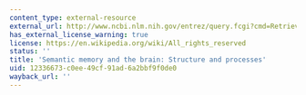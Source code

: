 ```yaml
---
content_type: external-resource
external_url: http://www.ncbi.nlm.nih.gov/entrez/query.fcgi?cmd=Retrieve&db=PubMed&dopt=Citation&list_uids=11301239
has_external_license_warning: true
license: https://en.wikipedia.org/wiki/All_rights_reserved
status: ''
title: 'Semantic memory and the brain: Structure and processes'
uid: 12336673-c0ee-49cf-91ad-6a2bbf9f0de0
wayback_url: ''
---
```

